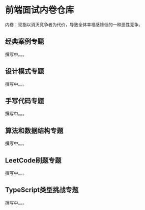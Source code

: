 # 前端面试内卷仓库

内卷：现指以消灭竞争者为代价，导致全体幸福感降低的一种恶性竞争。

## 经典案例专题
撰写中。。。

## 设计模式专题
撰写中。。。

## 手写代码专题
撰写中。。。

## 算法和数据结构专题
撰写中。。。

## LeetCode刷题专题
撰写中。。。

## TypeScript类型挑战专题
撰写中。。。